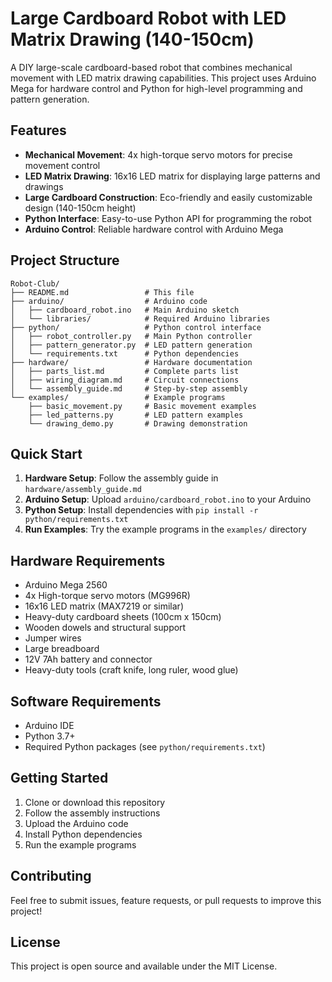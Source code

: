 # Large Cardboard Robot with LED Matrix Drawing (140-150cm)

A DIY large-scale cardboard-based robot that combines mechanical movement with LED matrix drawing capabilities. This project uses Arduino Mega for hardware control and Python for high-level programming and pattern generation.

## Features

- **Mechanical Movement**: 4x high-torque servo motors for precise movement control
- **LED Matrix Drawing**: 16x16 LED matrix for displaying large patterns and drawings
- **Large Cardboard Construction**: Eco-friendly and easily customizable design (140-150cm height)
- **Python Interface**: Easy-to-use Python API for programming the robot
- **Arduino Control**: Reliable hardware control with Arduino Mega

## Project Structure

```
Robot-Club/
├── README.md                 # This file
├── arduino/                  # Arduino code
│   ├── cardboard_robot.ino   # Main Arduino sketch
│   └── libraries/            # Required Arduino libraries
├── python/                   # Python control interface
│   ├── robot_controller.py   # Main Python controller
│   ├── pattern_generator.py  # LED pattern generation
│   └── requirements.txt      # Python dependencies
├── hardware/                 # Hardware documentation
│   ├── parts_list.md         # Complete parts list
│   ├── wiring_diagram.md     # Circuit connections
│   └── assembly_guide.md     # Step-by-step assembly
└── examples/                 # Example programs
    ├── basic_movement.py     # Basic movement examples
    ├── led_patterns.py       # LED pattern examples
    └── drawing_demo.py       # Drawing demonstration
```

## Quick Start

1. **Hardware Setup**: Follow the assembly guide in `hardware/assembly_guide.md`
2. **Arduino Setup**: Upload `arduino/cardboard_robot.ino` to your Arduino
3. **Python Setup**: Install dependencies with `pip install -r python/requirements.txt`
4. **Run Examples**: Try the example programs in the `examples/` directory

## Hardware Requirements

- Arduino Mega 2560
- 4x High-torque servo motors (MG996R)
- 16x16 LED matrix (MAX7219 or similar)
- Heavy-duty cardboard sheets (100cm x 150cm)
- Wooden dowels and structural support
- Jumper wires
- Large breadboard
- 12V 7Ah battery and connector
- Heavy-duty tools (craft knife, long ruler, wood glue)

## Software Requirements

- Arduino IDE
- Python 3.7+
- Required Python packages (see `python/requirements.txt`)

## Getting Started

1. Clone or download this repository
2. Follow the assembly instructions
3. Upload the Arduino code
4. Install Python dependencies
5. Run the example programs

## Contributing

Feel free to submit issues, feature requests, or pull requests to improve this project!

## License

This project is open source and available under the MIT License.
